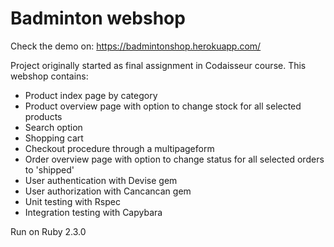 <h1>Badminton webshop</h1>

Check the demo on: https://badmintonshop.herokuapp.com/

Project originally started as final assignment in Codaisseur course.
This webshop contains:
  - Product index page by category
  - Product overview page with option to change stock for all selected products
  - Search option
  - Shopping cart
  - Checkout procedure through a multipageform
  - Order overview page with option to change status for all selected orders to 'shipped'
  - User authentication with Devise gem
  - User authorization with Cancancan gem
  - Unit testing with Rspec
  - Integration testing with Capybara

Run on Ruby 2.3.0
